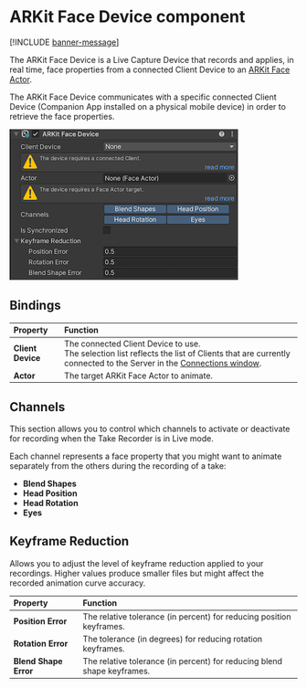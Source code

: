 # ARKit Face Device component

[!INCLUDE [banner-message](banner-message.md)]

The ARKit Face Device is a Live Capture Device that records and applies, in real time, face properties from a connected Client Device to an [ARKit Face Actor](ref-component-arkit-face-actor.md).

The ARKit Face Device communicates with a specific connected Client Device (Companion App installed on a physical mobile device) in order to retrieve the face properties.

![](images/ref-component-arkit-face-device.png)

## Bindings

| Property | Function |
|:---|:---|
| **Client Device** | The connected Client Device to use.<br />The selection list reflects the list of Clients that are currently connected to the Server in the [Connections window](ref-window-connections.md). |
| **Actor** | The target ARKit Face Actor to animate. |

## Channels

This section allows you to control which channels to activate or deactivate for recording when the Take Recorder is in Live mode.

Each channel represents a face property that you might want to animate separately from the others during the recording of a take:
* **Blend Shapes**
* **Head Position**
* **Head Rotation**
* **Eyes**

## Keyframe Reduction

Allows you to adjust the level of keyframe reduction applied to your recordings. Higher values produce smaller files but might affect the recorded animation curve accuracy. 

| Property | Function |
|:---|:---|
| **Position Error** | The relative tolerance (in percent) for reducing position keyframes. |
| **Rotation Error** | The tolerance (in degrees) for reducing rotation keyframes. |
| **Blend Shape Error** | The relative tolerance (in percent) for reducing blend shape keyframes. |

